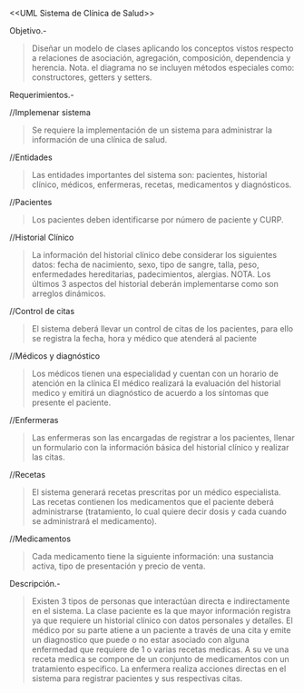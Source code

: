 <<UML Sistema de Clínica de Salud>>

Objetivo.-
> Diseñar un modelo de clases aplicando los conceptos vistos respecto a relaciones de asociación, agregación, composición, dependencia y herencia.
Nota. el diagrama no se incluyen métodos especiales como: constructores, getters y setters.

Requerimientos.-

//Implemenar sistema
> Se requiere la implementación de un sistema para administrar la información de una clínica de salud.

//Entidades
> Las entidades importantes del sistema son: pacientes, historial clínico, médicos, enfermeras, recetas, medicamentos y diagnósticos.

//Pacientes
> Los pacientes deben identificarse por número de paciente y CURP.

//Historial Clínico
> La información del historial clínico debe considerar los siguientes datos: fecha de nacimiento, sexo, tipo de sangre, talla, peso, enfermedades hereditarias, padecimientos, alergias.
> NOTA. Los últimos 3 aspectos del historial deberán implementarse como son arreglos dinámicos.

//Control de citas
> El sistema deberá llevar un control de citas de los pacientes, para ello se registra la fecha, hora y médico que atenderá al paciente

//Médicos y diagnóstico
> Los médicos tienen una especialidad y cuentan con un horario de atención en la clínica
> El médico realizará la evaluación del historial medico y emitirá un diagnóstico de acuerdo a los síntomas que presente el paciente.

//Enfermeras
> Las enfermeras son las encargadas de registrar a los pacientes, llenar un formulario con la información básica del historial clínico y realizar las citas.

//Recetas
> El sistema generará recetas prescritas por un médico especialista. Las recetas contienen los medicamentos que el paciente deberá administrarse (tratamiento, lo cual quiere decir dosis y cada cuando se administrará el medicamento).

//Medicamentos
> Cada medicamento tiene la siguiente información: una sustancia activa, tipo de presentación y precio de venta.

Descripción.-

> Existen 3 tipos de personas que interactúan directa e indirectamente en el sistema. 
> La clase paciente es la que mayor información registra ya que requiere un historial clínico con datos personales y detalles.
> El médico por su parte atiene a un paciente a través de una cita y emite un diagnostico que puede o no estar asociado con alguna enfermedad que requiere de 1 o varias recetas medicas.
> A su ve una receta medica se compone de un conjunto de medicamentos con un tratamiento especifico.
> La enfermera realiza acciones directas en el sistema para registrar pacientes y sus respectivas citas. 

